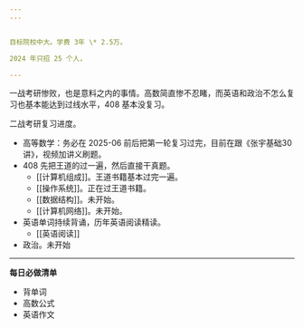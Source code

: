 ```yaml
---
---


目标院校中大。学费 3年 \* 2.5万。

2024 年只招 25 个人，

---
```


一战考研惨败，也是意料之内的事情。高数简直惨不忍睹，而英语和政治不怎么复习也基本能达到过线水平，408 基本没复习。

二战考研复习进度。
- 高等数学：务必在 2025-06 前后把第一轮复习过完，目前在跟《张宇基础30讲》，视频加讲义刷题。
- 408 先把王道的过一遍，然后直接干真题。
	- [[计算机组成]]。王道书籍基本过完一遍。
	- [[操作系统]]。正在过王道书籍。
	- [[数据结构]]。未开始。
	- [[计算机网络]]。未开始。
- 英语单词持续背诵，历年英语阅读精读。
	- [[英语阅读]]
- 政治。未开始

---

**每日必做清单**

- 背单词
- 高数公式
- 英语作文
